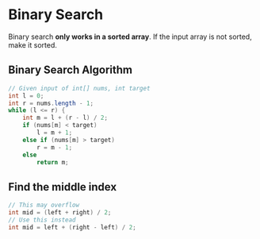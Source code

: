 # Binary Search
Binary search **only works in a sorted array**. If the input array is not sorted, make it sorted.

## Binary Search Algorithm
```java
// Given input of int[] nums, int target
int l = 0;
int r = nums.length - 1;
while (l <= r) {
    int m = l + (r - l) / 2;
    if (nums[m] < target)
        l = m + 1;
    else if (nums[m] > target)
        r = m - 1;
    else
        return m;
```

## Find the middle index
```java
// This may overflow
int mid = (left + right) / 2;
// Use this instead
int mid = left + (right - left) / 2;
```

